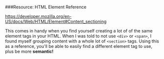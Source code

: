 ###Resource: HTML Element Reference

https://developer.mozilla.org/en-US/docs/Web/HTML/Element#Content_sectioning

This comes in handy when you find yourself creating a lot of of the same element tags in your HTML. When I was told to not use `<div>` or `<span>`, I found myself grouping content with a whole lot of `<section>` tags. Using this as a reference, you'll be able to easily find a different element tag to use, plus be more **semantic!**

